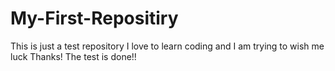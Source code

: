 # My-First-Repositiry
This is just a test repository
I love to learn coding and I am trying to 
wish me luck
Thanks!
The test is done!!

